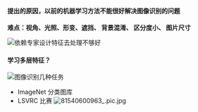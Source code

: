 #### 提出的原因，以前的机器学习方法不能很好解决图像识别的问题
**难点：视角、光照、形变、遮挡、 背景混淆、 区分度小、 图片尺寸**

![依赖专家设计特征去处理不够好](https://gitee.com/coderzc/blogimage/raw/master/20210820161017.jpeg)

#### 学习多层特征？
![图像识别几种任务](https://gitee.com/coderzc/blogimage/raw/master/20210820161017.jpeg)

* ImageNet 分类图库
* LSVRC 比赛
![81540600963_.pic.jpg](https://gitee.com/coderzc/blogimage/raw/master/20210820161440.jpeg)





